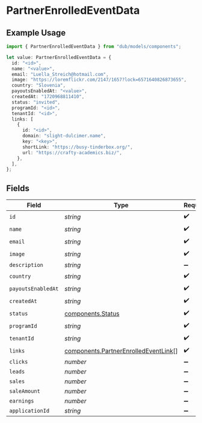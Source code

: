 # PartnerEnrolledEventData

## Example Usage

```typescript
import { PartnerEnrolledEventData } from "dub/models/components";

let value: PartnerEnrolledEventData = {
  id: "<id>",
  name: "<value>",
  email: "Luella_Streich@hotmail.com",
  image: "https://loremflickr.com/2147/1657?lock=6571640826873655",
  country: "Slovenia",
  payoutsEnabledAt: "<value>",
  createdAt: "1720968811410",
  status: "invited",
  programId: "<id>",
  tenantId: "<id>",
  links: [
    {
      id: "<id>",
      domain: "slight-dulcimer.name",
      key: "<key>",
      shortLink: "https://busy-tinderbox.org/",
      url: "https://crafty-academics.biz/",
    },
  ],
};
```

## Fields

| Field                                                                                        | Type                                                                                         | Required                                                                                     | Description                                                                                  |
| -------------------------------------------------------------------------------------------- | -------------------------------------------------------------------------------------------- | -------------------------------------------------------------------------------------------- | -------------------------------------------------------------------------------------------- |
| `id`                                                                                         | *string*                                                                                     | :heavy_check_mark:                                                                           | N/A                                                                                          |
| `name`                                                                                       | *string*                                                                                     | :heavy_check_mark:                                                                           | N/A                                                                                          |
| `email`                                                                                      | *string*                                                                                     | :heavy_check_mark:                                                                           | N/A                                                                                          |
| `image`                                                                                      | *string*                                                                                     | :heavy_check_mark:                                                                           | N/A                                                                                          |
| `description`                                                                                | *string*                                                                                     | :heavy_minus_sign:                                                                           | N/A                                                                                          |
| `country`                                                                                    | *string*                                                                                     | :heavy_check_mark:                                                                           | N/A                                                                                          |
| `payoutsEnabledAt`                                                                           | *string*                                                                                     | :heavy_check_mark:                                                                           | N/A                                                                                          |
| `createdAt`                                                                                  | *string*                                                                                     | :heavy_check_mark:                                                                           | N/A                                                                                          |
| `status`                                                                                     | [components.Status](../../models/components/status.md)                                       | :heavy_check_mark:                                                                           | N/A                                                                                          |
| `programId`                                                                                  | *string*                                                                                     | :heavy_check_mark:                                                                           | N/A                                                                                          |
| `tenantId`                                                                                   | *string*                                                                                     | :heavy_check_mark:                                                                           | N/A                                                                                          |
| `links`                                                                                      | [components.PartnerEnrolledEventLink](../../models/components/partnerenrolledeventlink.md)[] | :heavy_check_mark:                                                                           | N/A                                                                                          |
| `clicks`                                                                                     | *number*                                                                                     | :heavy_minus_sign:                                                                           | N/A                                                                                          |
| `leads`                                                                                      | *number*                                                                                     | :heavy_minus_sign:                                                                           | N/A                                                                                          |
| `sales`                                                                                      | *number*                                                                                     | :heavy_minus_sign:                                                                           | N/A                                                                                          |
| `saleAmount`                                                                                 | *number*                                                                                     | :heavy_minus_sign:                                                                           | N/A                                                                                          |
| `earnings`                                                                                   | *number*                                                                                     | :heavy_minus_sign:                                                                           | N/A                                                                                          |
| `applicationId`                                                                              | *string*                                                                                     | :heavy_minus_sign:                                                                           | N/A                                                                                          |